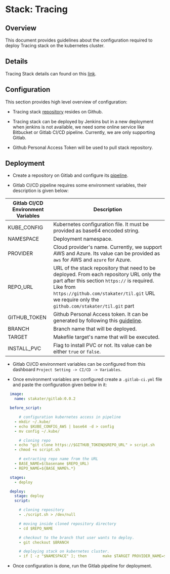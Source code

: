 # Stack: Tracing

## Overview
This document provides guidelines about the configuration required to deploy Tracing stack on the kubernetes cluster.

## Details
Tracing Stack details can found on this [link](http://127.0.0.1:8080/content/tools/tracing/istio/developer-documentation.html).

## Configuration

This section provides high level overview of configuration: 

* Tracing stack [repository](https://github.com/stakater/StakaterKubeHelmTracing) resides on Github.

* Tracing stack can be deployed by Jenkins but in a new deployment when jenkins is not available, we need some online service like Bitbucket or Gitlab CI/CD pipeline. Currently, we are only supporting Gitlab.

* Github Personal Access Token will be used to pull stack repository.

## Deployment

* Create a repository on Gitlab and configure its [pipeline](/content/processes/bootstrapping/gitlab-pipeline-configuration.html).

* Gitlab CI/CD pipeline requires some environment variables, their description is given below:

| Gitlab CI/CD Environment Variables | Description |
|---|---|
| KUBE_CONFIG  | Kubernetes configuration file. It must be provided as base64 encoded string. |
| NAMESPACE  | Deployment namespace. |
| PROVIDER  | Cloud provider's name. Currently, we support AWS and Azure. Its value can be provided as `aws` for AWS and `azure` for Azure. |
| REPO_URL  | URL of the stack repository that need to be deployed. From each repository URL only the part after this section `https://` is required. Like from `https://github.com/stakater/til.git` URL we require only the `github.com/stakater/til.git` part |
| GITHUB_TOKEN  | Github Personal Access token. It can be generated by following this [guideline](https://github.com/stakater/til/blob/master/gitlab/gitlab-integration-with-github.md). |
| BRANCH  | Branch name that will be deployed. |
| TARGET  | Makefile target's name that will be executed. |
| INSTALL_PVC  | Flag to install PVC or not. Its value can be either `true` or `false`. |

* Gitlab CI/CD environment variables can be configured from this dashboard `Project Setting -> CI/CD -> Variables`.

* Once environment variables are configured create a `.gitlab-ci.yml` file and paste the configuration given below in it:

```yaml
  image:
    name: stakater/gitlab:0.0.2

  before_script:

      # configuration kubernetes access in pipeline
    - mkdir ~/.kube/
    - echo $KUBE_CONFIG_AWS | base64 -d > config
    - mv config ~/.kube/

      # cloning repo
    - echo "git clone https://$GITHUB_TOKEN@$REPO_URL" > script.sh
    - chmod +x script.sh

      # extracting repo name from the URL
    - BASE_NAME=$(basename $REPO_URL)
    - REPO_NAME=${BASE_NAME%.*}

  stages:
    - deploy

  deploy:
    stage: deploy
    script:

      # cloning repository
      - ./script.sh > /dev/null

      # moving inside cloned repository directory
      - cd $REPO_NAME

      # checkout to the branch that user wants to deploy.
      - git checkout $BRANCH

      # deploying stack on kubernetes cluster.
      - if [ -z "$NAMESPACE" ]; then       make $TARGET PROVIDER_NAME=$PROVIDER; else       make $TARGET NAMESPACE=$NAMESPACE PROVIDER_NAME=$PROVIDER; fi
```

* Once configuration is done, run the Gitlab pipeline for deployment.


